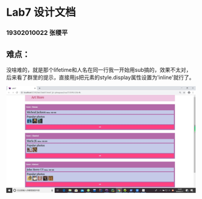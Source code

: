 # Lab7  设计文档

### 19302010022  张稷平

## 难点：

没啥难的，就是那个lifetime和人名在同一行我一开始用sub搞的，效果不太对，后来看了群里的提示，直接用js把元素的style.display属性设置为'inline'就行了。

![website_image](website_image.jpg)